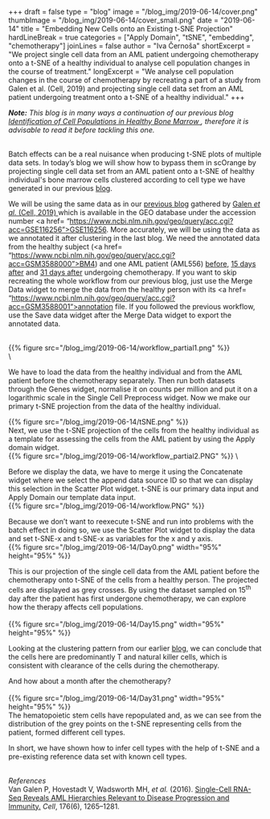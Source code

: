 +++
draft = false
type = "blog"
image = "/blog_img/2019-06-14/cover.png"
thumbImage = "/blog_img/2019-06-14/cover_small.png"
date = "2019-06-14"
title = "Embedding New Cells onto an Existing t-SNE Projection"
hardLineBreak = true 
categories = ["Apply Domain", "tSNE", "embedding", "chemotherapy"]
joinLines = false
author = "Iva Černoša"
shortExcerpt = "We project single cell data from an AML patient undergoing chemotherapy onto a t-SNE of a healthy individual to analyse cell population changes in the course of treatment." 
longExcerpt = "We analyse cell population changes in the course of chemotherapy by recreating a part of a study from Galen et al. (Cell, 2019) and projecting single cell data set from an AML patient undergoing treatment onto a t-SNE of a healthy individual." 
+++

<i><b>Note:</b> This blog is in many ways a continuation of our previous blog <a href=" https://singlecell.biolab.si/blog/2019-06-aml-identification-vangalen-cell2016/ "> Identification of Cell Populations in Healthy Bone Marrow </a>, therefore it is advisable to read it before tackling this one.</i>
<br>
<br>

Batch effects can be a real nuisance when producing t-SNE plots of multiple data sets. In today’s blog we will show how to bypass them in scOrange by projecting single cell data set from an AML patient onto a t-SNE of healthy individual's bone marrow cells clustered according to cell type we have generated in our previous <a href= ”https://singlecell.biolab.si/blog/2019-06-aml-identification-vangalen-cell2016/”> blog</a>. 
<br>

We will be using the same data as in our <a href=" https://singlecell.biolab.si/blog/2019-06-aml-identification-vangalen-cell2016/ ">previous blog</a> gathered by <a href= “https://www.sciencedirect.com/science/article/pii/S0092867419300947”> Galen  <i> et al.</i> (Cell, 2019) </a> which is available in the GEO database under the accession number <a href= “https://www.ncbi.nlm.nih.gov/geo/query/acc.cgi?acc=GSE116256”>GSE116256</a>. More accurately, we will be using the data as we annotated it after clustering in the last blog. We need the annotated data from the healthy subject (<a href= “https://www.ncbi.nlm.nih.gov/geo/query/acc.cgi?acc=GSM3588000”>BM4</a>) and one AML patient (AML556) <a href= "https://www.ncbi.nlm.nih.gov/geo/query/acc.cgi?acc=GSM3587963"> before</a>, <a href= "https://www.ncbi.nlm.nih.gov/geo/query/acc.cgi?acc=GSM3587965">15 days after</a> and <a href= "https://www.ncbi.nlm.nih.gov/geo/query/acc.cgi?acc=GSM3587967"> 31 days after</a> undergoing chemotherapy. If you want to skip recreating the whole workflow from our previous blog, just use the Merge Data widget to merge the data from the healthy person with its <a href= “https://www.ncbi.nlm.nih.gov/geo/query/acc.cgi?acc=GSM3588001“>annotation file</a>. If you followed the previous workflow, use the Save data widget after the Merge Data widget to export the annotated data.  

\
{{% figure src="/blog_img/2019-06-14/workflow_partial1.png" %}}
\
\

We have to load the data from the healthy individual and from the AML patient before the chemotherapy separately. Then run both datasets through the Genes widget, normalise it on counts per million and put it on a logarithmic scale in the Single Cell Preprocess widget. Now we make our primary t-SNE projection from the data of the healthy individual.

{{% figure src="/blog_img/2019-06-14/tSNE.png" %}}
\
Next, we use the t-SNE projection of the cells from the healthy individual as a template for assessing the cells from the AML patient by using the Apply domain widget.
\
{{% figure src="/blog_img/2019-06-14/workflow_partial2.PNG" %}}
\

Before we display the data, we have to merge it using the Concatenate widget where we select the append data source ID so that we can display this selection in the Scatter Plot widget. t-SNE is our primary data input and Apply Domain our template data input. 
\
{{% figure src="/blog_img/2019-06-14/workflow.PNG" %}}

Because we don’t want to reexecute t-SNE and run into problems with the batch effect in doing so, we use the Scatter Plot widget to display the data and set t-SNE-x and t-SNE-x as variables for the x and y axis. 
\
{{% figure src="/blog_img/2019-06-14/Day0.png" width="95%" height="95%" %}}

This is our projection of the single cell data from the AML patient before the chemotherapy onto t-SNE of the cells from a healthy person. The projected cells are displayed as grey crosses. By using the dataset sampled on 15<sup>th</sup> day after the patient has first undergone chemotherapy, we can explore how the therapy affects cell populations.   
\
{{% figure src="/blog_img/2019-06-14/Day15.png" width="95%" height="95%" %}}

Looking at the clustering pattern from our earlier <a href= ”https://singlecell.biolab.si/blog/2019-06-aml-identification-vangalen-cell2016/”>blog</a>, we can conclude that the cells here are predominantly T and natural killer cells, which is consistent with clearance of the cells during the chemotherapy.
<br>

And how about a month after the chemotherapy?
\
\
{{% figure src="/blog_img/2019-06-14/Day31.png" width="95%" height="95%" %}}
\
The hematopoietic stem cells have repopulated and, as we can see from the distribution of the grey points on the t-SNE representing cells from the patient, formed different cell types. 
<br>

In short, we have shown how to infer cell types with the help of t-SNE and a pre-existing reference data set with known cell types.
<br>
<br>

*References* 
\
Van Galen P, Hovestadt V, Wadsworth MH, <i>et al.</i> (2016). <a href=”https://www.sciencedirect.com/science/article/pii/S0092867419300947”>Single-Cell RNA-Seq Reveals AML Hierarchies Relevant to Disease Progression and Immunity.</a> <i>Cell</i>, 176(6), 1265–1281.
